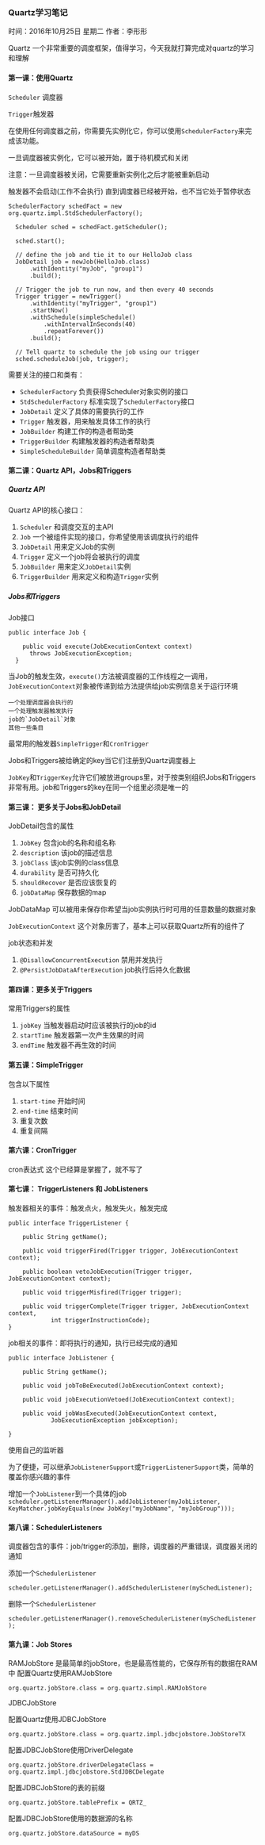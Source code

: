 ### Quartz学习笔记
时间：2016年10月25日 星期二
作者：李形形

Quartz 一个非常重要的调度框架，值得学习，今天我就打算完成对quartz的学习和理解

#### 第一课：使用Quartz
`Scheduler` 调度器

`Trigger`触发器

在使用任何调度器之前，你需要先实例化它，你可以使用`SchedulerFactory`来完成该功能。

一旦调度器被实例化，它可以被开始，置于待机模式和关闭

注意：一旦调度器被关闭，它需要重新实例化之后才能被重新启动

触发器不会启动(工作不会执行) 直到调度器已经被开始，也不当它处于暂停状态

```
SchedulerFactory schedFact = new org.quartz.impl.StdSchedulerFactory();

  Scheduler sched = schedFact.getScheduler();

  sched.start();

  // define the job and tie it to our HelloJob class
  JobDetail job = newJob(HelloJob.class)
      .withIdentity("myJob", "group1")
      .build();

  // Trigger the job to run now, and then every 40 seconds
  Trigger trigger = newTrigger()
      .withIdentity("myTrigger", "group1")
      .startNow()
      .withSchedule(simpleSchedule()
          .withIntervalInSeconds(40)
          .repeatForever())
      .build();

  // Tell quartz to schedule the job using our trigger
  sched.scheduleJob(job, trigger);
```
需要关注的接口和类有：
- `SchedulerFactory` 负责获得Scheduler对象实例的接口
- `StdSchedulerFactory` 标准实现了`SchedulerFactory`接口
- `JobDetail` 定义了具体的需要执行的工作
- `Trigger` 触发器，用来触发具体工作的执行
- `JobBuilder` 构建工作的构造者帮助类
- `TriggerBuilder` 构建触发器的构造者帮助类
- `SimpleScheduleBuilder` 简单调度构造者帮助类

#### 第二课：Quartz API，Jobs和Triggers

##### Quartz API
Quartz API的核心接口：
1. `Scheduler` 和调度交互的主API
2. `Job` 一个被组件实现的接口，你希望使用该调度执行的组件
3. `JobDetail` 用来定义Job的实例
4. `Trigger` 定义一个job将会被执行的调度
5. `JobBuilder` 用来定义`JobDetail`实例
6. `TriggerBuilder` 用来定义和构造`Trigger`实例

##### Jobs和Triggers
Job接口
```
public interface Job {

    public void execute(JobExecutionContext context)
      throws JobExecutionException;
  }
```

当Job的触发生效，`execute()`方法被调度器的工作线程之一调用，`JobExecutionContext`对象被传递到给方法提供给job实例信息关于运行环境
	
	一个处理调度器会执行的
	一个处理触发器触发执行
	job的`JobDetail`对象
	其他一些条目

最常用的触发器`SimpleTrigger`和`CronTrigger`

Jobs和Triggers被给确定的key当它们注册到Quartz调度器上

`JobKey`和`TriggerKey`允许它们被放进groups里，对于按类别组织Jobs和Triggers非常有用。job和Triggers的key在同一个组里必须是唯一的

#### 第三课： 更多关于Jobs和JobDetail

JobDetail包含的属性
1. `JobKey` 包含job的名称和组名称
2. `description` 该job的描述信息
3. `jobClass` 该job实例的class信息
4. `durability` 是否可持久化
5. `shouldRecover` 是否应该恢复的
6. `jobDataMap` 保存数据的map

JobDataMap 可以被用来保存你希望当job实例执行时可用的任意数量的数据对象

`JobExecutionContext` 这个对象厉害了，基本上可以获取Quartz所有的组件了

job状态和并发

1. `@DisallowConcurrentExecution` 禁用并发执行
2. `@PersistJobDataAfterExecution` job执行后持久化数据

#### 第四课：更多关于Triggers

常用Triggers的属性
1. `jobKey` 当触发器启动时应该被执行的job的id
2. `startTime` 触发器第一次产生效果的时间
3. `endTime` 触发器不再生效的时间

#### 第五课：SimpleTrigger

包含以下属性
1. `start-time` 开始时间
2. `end-time` 结束时间
3. 重复次数
4. 重复间隔

#### 第六课：CronTrigger
cron表达式 这个已经算是掌握了，就不写了

#### 第七课： TriggerListeners 和 JobListeners
触发器相关的事件：触发点火，触发失火，触发完成
```
public interface TriggerListener {

    public String getName();

    public void triggerFired(Trigger trigger, JobExecutionContext context);

    public boolean vetoJobExecution(Trigger trigger, JobExecutionContext context);

    public void triggerMisfired(Trigger trigger);

    public void triggerComplete(Trigger trigger, JobExecutionContext context,
            int triggerInstructionCode);
}
```
job相关的事件：即将执行的通知，执行已经完成的通知
```
public interface JobListener {

    public String getName();

    public void jobToBeExecuted(JobExecutionContext context);

    public void jobExecutionVetoed(JobExecutionContext context);

    public void jobWasExecuted(JobExecutionContext context,
            JobExecutionException jobException);

}
```

使用自己的监听器

为了便捷，可以继承`JobListenerSupport`或`TriggerListenerSupport`类，简单的覆盖你感兴趣的事件

增加一个`JobListener`到一个具体的job
`scheduler.getListenerManager().addJobListener(myJobListener, KeyMatcher.jobKeyEquals(new JobKey("myJobName", "myJobGroup")));`

#### 第八课：SchedulerListeners
调度器包含的事件：job/trigger的添加，删除，调度器的严重错误，调度器关闭的通知

添加一个`SchedulerListener`

`scheduler.getListenerManager().addSchedulerListener(mySchedListener);`

删除一个`SchedulerListener`

`scheduler.getListenerManager().removeSchedulerListener(mySchedListener);`

#### 第九课：Job Stores
RAMJobStore 是最简单的jobStore，也是最高性能的，它保存所有的数据在RAM中
配置Quartz使用RAMJobStore

`org.quartz.jobStore.class = org.quartz.simpl.RAMJobStore`

JDBCJobStore

配置Quartz使用JDBCJobStore

`org.quartz.jobStore.class = org.quartz.impl.jdbcjobstore.JobStoreTX`

配置JDBCJobStore使用DriverDelegate

`org.quartz.jobStore.driverDelegateClass = org.quartz.impl.jdbcjobstore.StdJDBCDelegate`

配置JDBCJobStore的表的前缀

`org.quartz.jobStore.tablePrefix = QRTZ_`

配置JDBCJobStore使用的数据源的名称

`org.quartz.jobStore.dataSource = myDS`

